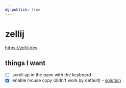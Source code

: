 ```yaml
---
dg-publish: true
---
```

# zellij

<https://zellij.dev>

## things I want

- [ ] scroll up in the pane with the keyboard
- [x] enable mouse copy (didn't work by default) - [solution](https://zellij.dev/documentation/faq.html#copy--paste-isnt-working-how-can-i-fix-this)